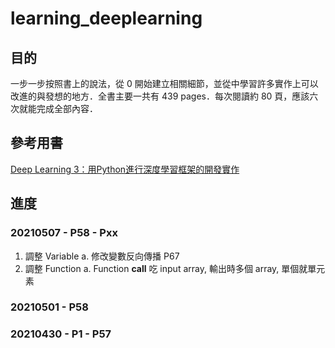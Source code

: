 # learning_deeplearning

## 目的
一步一步按照書上的說法，從 0 開始建立相關細節，並從中學習許多實作上可以改進的與發想的地方．全書主要一共有 439 pages．每次閱讀約 80 頁，應該六次就能完成全部內容．

## 參考用書
[Deep Learning 3：用Python進行深度學習框架的開發實作](https://www.books.com.tw/products/0010887759?gclid=Cj0KCQjw1a6EBhC0ARIsAOiTkrHlvtopTx7NQStp6X7vkPwGtPdXWNm_gQ-MT3ayQNHX-ePDo_RO0vcaAlaZEALw_wcB)


## 進度


### 20210507 - P58 - Pxx
1. 調整 Variable 
    a. 修改變數反向傳播 P67
2. 調整 Function
    a. Function __call__ 吃 input array, 輸出時多個 array, 單個就單元素

### 20210501 - P58
### 20210430 - P1 - P57

